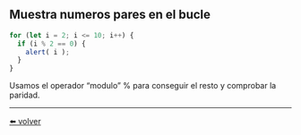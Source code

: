 ## Muestra numeros pares en el bucle

````js
for (let i = 2; i <= 10; i++) {
  if (i % 2 == 0) {
    alert( i );
  }
}
````

Usamos el operador “modulo” % para conseguir el resto y comprobar la paridad.

---
[⬅️ volver](https://github.com/VictorHugoAguilar/javascript-interview-questions-explained/blob/main/theory/first-steps/13_while-for/readme.md#muestra-numeros-pares-en-el-bucle)
